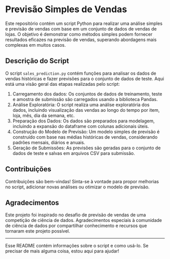 # Previsão Simples de Vendas

Este repositório contém um script Python para realizar uma análise simples e previsão de vendas com base em um conjunto de dados de vendas de lojas. O objetivo é demonstrar como métodos simples podem fornecer resultados eficazes na previsão de vendas, superando abordagens mais complexas em muitos casos.

## Descrição do Script

O script `sales_prediction.py` contém funções para analisar os dados de vendas históricas e fazer previsões para o conjunto de dados de teste. Aqui está uma visão geral das etapas realizadas pelo script:

1. Carregamento dos dados: Os conjuntos de dados de treinamento, teste e amostra de submissão são carregados usando a biblioteca Pandas.
2. Análise Exploratória: O script realiza uma análise exploratória dos dados, incluindo visualização das vendas ao longo do tempo por item, loja, mês, dia da semana, etc.
3. Preparação dos Dados: Os dados são preparados para modelagem, incluindo a expansão do dataframe com colunas adicionais úteis.
4. Construção do Modelo de Previsão: Um modelo simples de previsão é construído com base nas médias históricas de vendas, considerando padrões mensais, diários e anuais.
5. Geração de Submissões: As previsões são geradas para o conjunto de dados de teste e salvas em arquivos CSV para submissão.

## Contribuições

Contribuições são bem-vindas! Sinta-se à vontade para propor melhorias no script, adicionar novas análises ou otimizar o modelo de previsão.

## Agradecimentos

Este projeto foi inspirado no desafio de previsão de vendas de uma competição de ciência de dados. Agradecimentos especiais à comunidade de ciência de dados por compartilhar conhecimento e recursos que tornaram este projeto possível.

--- 

Esse README contém informações sobre o script e como usá-lo. Se precisar de mais alguma coisa, estou aqui para ajudar!
